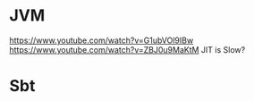 # JVM

https://www.youtube.com/watch?v=G1ubVOl9IBw
https://www.youtube.com/watch?v=ZBJ0u9MaKtM
JIT is Slow?

# Sbt


